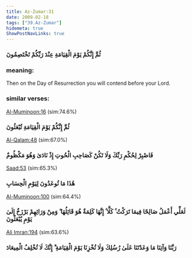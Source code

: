 ```yaml
---
title: Az-Zumar:31
date: 2009-02-18
tags: ["39.Az-Zumar"]
hidemeta: true 
ShowPostNavLinks: true 
---
```

### ثُمَّ إِنَّكُمْ يَوْمَ الْقِيَامَةِ عِنْدَ رَبِّكُمْ تَخْتَصِمُونَ
### meaning: 
Then on the Day of Resurrection you will contend before your Lord.
### similar verses: 

[Al-Muminoon:16](/23/16) (sim:74.6%)

### ثُمَّ إِنَّكُمْ يَوْمَ الْقِيَامَةِ تُبْعَثُونَ

[Al-Qalam:48](/68/48) (sim:67.0%)

### فَاصْبِرْ لِحُكْمِ رَبِّكَ وَلَا تَكُنْ كَصَاحِبِ الْحُوتِ إِذْ نَادَىٰ وَهُوَ مَكْظُومٌ

[Saad:53](/38/53) (sim:65.3%)

### هَٰذَا مَا تُوعَدُونَ لِيَوْمِ الْحِسَابِ

[Al-Muminoon:100](/23/100) (sim:64.4%)

### لَعَلِّي أَعْمَلُ صَالِحًا فِيمَا تَرَكْتُ ۚ كَلَّا ۚ إِنَّهَا كَلِمَةٌ هُوَ قَائِلُهَا ۖ وَمِنْ وَرَائِهِمْ بَرْزَخٌ إِلَىٰ يَوْمِ يُبْعَثُونَ

[Ali Imran:194](/3/194) (sim:63.6%)

### رَبَّنَا وَآتِنَا مَا وَعَدْتَنَا عَلَىٰ رُسُلِكَ وَلَا تُخْزِنَا يَوْمَ الْقِيَامَةِ ۗ إِنَّكَ لَا تُخْلِفُ الْمِيعَادَ
